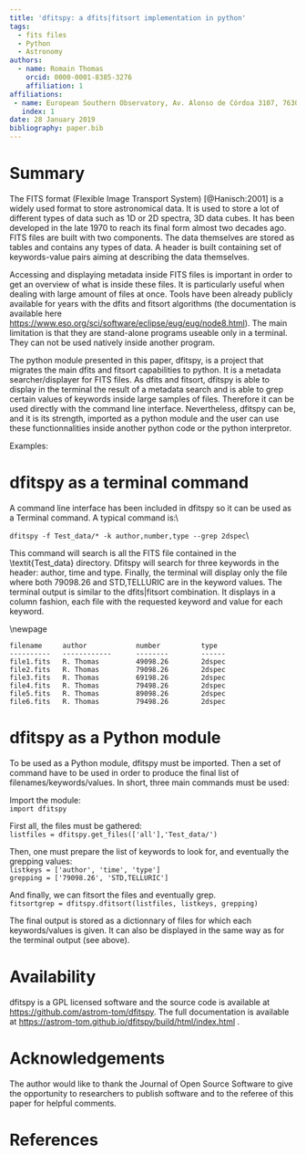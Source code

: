```yaml
---
title: 'dfitspy: a dfits|fitsort implementation in python'
tags:
  - fits files
  - Python
  - Astronomy
authors:
  - name: Romain Thomas
    orcid: 0000-0001-8385-3276
    affiliation: 1
affiliations:
 - name: European Southern Observatory, Av. Alonso de Córdoa 3107, 7630355 Vitacura, Santiago, Chile
   index: 1
date: 28 January 2019
bibliography: paper.bib
---
```


# Summary
The FITS format (Flexible Image Transport System) [@Hanisch:2001] is a widely used format to
store astronomical data. It is used to store a lot of different types of data such as 1D or 2D spectra, 
3D data cubes. It has been developed in the late 1970 to reach its final form almost two decades ago. 
FITS files are built with two components. The data themselves are stored as tables and contains 
any types of data. A header is built containing set of keywords-value pairs aiming at describing 
the data themselves.

Accessing and displaying metadata inside FITS files is important in order to get an overview
of what is inside these files. It is particularly useful when dealing with large amount
of files at once. Tools have been already publicly available for years with the dfits 
and fitsort algorithms (the documentation is available here 
https://www.eso.org/sci/software/eclipse/eug/eug/node8.html). The main limitation is 
that they are stand-alone programs useable only in a terminal. They can not be used natively 
inside another program. 

The python module presented in this paper, dfitspy, is a project that migrates the main dfits 
and fitsort capabilities to python. It is a metadata searcher/displayer for FITS files. 
As dfits and fitsort, dfitspy is able to display in the terminal the result of a metadata 
search and is able to grep certain values of keywords inside large samples of files. 
Therefore it can be used directly with the command line interface. Nevertheless, 
dfitspy can be, and it is its strength, imported as a python module and the user can 
use these functionnalities inside another python code or the python interpretor.


Examples:

# dfitspy as a terminal command
A command line interface has been included in dfitspy so it can be used as a Terminal command. A typical command is:\

``dfitspy -f Test_data/* -k author,number,type --grep 2dspec``\

This command will search is all the FITS file contained in the \textit{Test_data} directory. Dfitspy will search for three keywords in the header: author, time and type. Finally, the terminal will display only the file where both 79098.26 and STD,TELLURIC are in the keyword values. The terminal output is similar to the dfits|fitsort combination. It displays in a column fashion, each file with the requested keyword and value for each keyword.

\newpage

``filename     author            number          type``\
``----------   ------------      --------        ------``\
``file1.fits   R. Thomas	     49098.26        2dspec``\
``file2.fits   R. Thomas	     79098.26        2dspec``\
``file3.fits   R. Thomas	     69198.26        2dspec``\
``file4.fits   R. Thomas	     79498.26        2dspec``\
``file5.fits   R. Thomas	     89098.26        2dspec``\
``file6.fits   R. Thomas	     79498.26        2dspec``


# dfitspy as a Python module
To be used as a Python module, dfitspy must be imported. Then a set of command have to be used in order to produce the final list of filenames/keywords/values. In short, three main commands must be used:

Import the module:\
``import dfitspy``

First all, the files must be gathered:\
``listfiles = dfitspy.get_files(['all'],'Test_data/')``

Then, one must prepare the list of keywords to look for, and eventually the grepping values:\
``listkeys = ['author', 'time', 'type']``\
``grepping = ['79098.26', 'STD,TELLURIC']``

And finally, we can fitsort the files and eventually grep.\
``fitsortgrep = dfitspy.dfitsort(listfiles, listkeys, grepping)``

The final output is stored as a dictionnary of files for which each keywords/values is given. It can also be displayed in the same way as for the terminal output (see above).

# Availability

dfitspy is a GPL licensed software and the source code is available at https://github.com/astrom-tom/dfitspy. The full documentation is available at https://astrom-tom.github.io/dfitspy/build/html/index.html .

# Acknowledgements

The author would like to thank the Journal of Open Source Software to give the opportunity to researchers to publish software and to the referee of this paper for helpful comments.


# References
